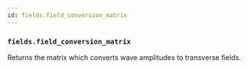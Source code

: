 ```yaml
---
id: fields.field_conversion_matrix
---
```


    
### `fields.field_conversion_matrix`
Returns the matrix which converts wave amplitudes to transverse fields.

